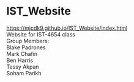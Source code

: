 # IST_Website
https://mjcdk9.github.io/IST_Website/index.html
<br/>
Website for IST-4654 class<br/>
Group Members:<br/>
Blake Padrones<br/>
Mark Chafin<br/>
Ben Harris<br/>
Tessy Akpan<br/>
Soham Parikh
